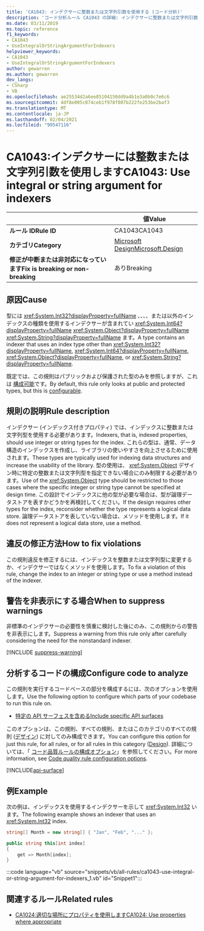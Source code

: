 ```yaml
---
title: 'CA1043: インデクサーに整数または文字列引数を使用する (コード分析)'
description: 'コード分析ルール CA1043 の詳細: インデクサーに整数または文字列引数を使用する'
ms.date: 03/11/2019
ms.topic: reference
f1_keywords:
- CA1043
- UseIntegralOrStringArgumentForIndexers
helpviewer_keywords:
- CA1043
- UseIntegralOrStringArgumentForIndexers
author: gewarren
ms.author: gewarren
dev_langs:
- CSharp
- VB
ms.openlocfilehash: ae25534d2a6ee85104150dd9a4b1e3a0b0c7e6c6
ms.sourcegitcommit: 4df8e005c074ceb1f978f007b222fe253be2baf3
ms.translationtype: MT
ms.contentlocale: ja-JP
ms.lasthandoff: 02/04/2021
ms.locfileid: "99547116"
---
```

# <a name="ca1043-use-integral-or-string-argument-for-indexers"></a><span data-ttu-id="1052b-103">CA1043:インデクサーには整数または文字列引数を使用します</span><span class="sxs-lookup"><span data-stu-id="1052b-103">CA1043: Use integral or string argument for indexers</span></span>

| | <span data-ttu-id="1052b-104">値</span><span class="sxs-lookup"><span data-stu-id="1052b-104">Value</span></span> |
|-|-|
| <span data-ttu-id="1052b-105">**ルール ID**</span><span class="sxs-lookup"><span data-stu-id="1052b-105">**Rule ID**</span></span> |<span data-ttu-id="1052b-106">CA1043</span><span class="sxs-lookup"><span data-stu-id="1052b-106">CA1043</span></span>|
| <span data-ttu-id="1052b-107">**カテゴリ**</span><span class="sxs-lookup"><span data-stu-id="1052b-107">**Category**</span></span> |[<span data-ttu-id="1052b-108">Microsoft Design</span><span class="sxs-lookup"><span data-stu-id="1052b-108">Microsoft.Design</span></span>](design-warnings.md)|
| <span data-ttu-id="1052b-109">**修正が中断または非対応になっています**</span><span class="sxs-lookup"><span data-stu-id="1052b-109">**Fix is breaking or non-breaking**</span></span> |<span data-ttu-id="1052b-110">あり</span><span class="sxs-lookup"><span data-stu-id="1052b-110">Breaking</span></span>|

## <a name="cause"></a><span data-ttu-id="1052b-111">原因</span><span class="sxs-lookup"><span data-stu-id="1052b-111">Cause</span></span>

<span data-ttu-id="1052b-112">型には <xref:System.Int32?displayProperty=fullName> 、、、、または以外のインデックスの種類を使用するインデクサーが含まれてい <xref:System.Int64?displayProperty=fullName> <xref:System.Object?displayProperty=fullName> <xref:System.String?displayProperty=fullName> ます。</span><span class="sxs-lookup"><span data-stu-id="1052b-112">A type contains an indexer that uses an index type other than <xref:System.Int32?displayProperty=fullName>, <xref:System.Int64?displayProperty=fullName>, <xref:System.Object?displayProperty=fullName>, or <xref:System.String?displayProperty=fullName>.</span></span>

<span data-ttu-id="1052b-113">既定では、この規則はパブリックおよび保護された型のみを参照しますが、これは [構成可能](#configure-code-to-analyze)です。</span><span class="sxs-lookup"><span data-stu-id="1052b-113">By default, this rule only looks at public and protected types, but this is [configurable](#configure-code-to-analyze).</span></span>

## <a name="rule-description"></a><span data-ttu-id="1052b-114">規則の説明</span><span class="sxs-lookup"><span data-stu-id="1052b-114">Rule description</span></span>

<span data-ttu-id="1052b-115">インデクサー (インデックス付きプロパティ) では、インデックスに整数または文字列型を使用する必要があります。</span><span class="sxs-lookup"><span data-stu-id="1052b-115">Indexers, that is, indexed properties, should use integer or string types for the index.</span></span> <span data-ttu-id="1052b-116">これらの型は、通常、データ構造のインデックスを作成し、ライブラリの使いやすさを向上させるために使用されます。</span><span class="sxs-lookup"><span data-stu-id="1052b-116">These types are typically used for indexing data structures and increase the usability of the library.</span></span> <span data-ttu-id="1052b-117">型の使用は、 <xref:System.Object> デザイン時に特定の整数または文字列型を指定できない場合にのみ制限する必要があります。</span><span class="sxs-lookup"><span data-stu-id="1052b-117">Use of the <xref:System.Object> type should be restricted to those cases where the specific integer or string type cannot be specified at design time.</span></span> <span data-ttu-id="1052b-118">この設計でインデックスに他の型が必要な場合は、型が論理データストアを表すかどうかを再検討してください。</span><span class="sxs-lookup"><span data-stu-id="1052b-118">If the design requires other types for the index, reconsider whether the type represents a logical data store.</span></span> <span data-ttu-id="1052b-119">論理データストアを表していない場合は、メソッドを使用します。</span><span class="sxs-lookup"><span data-stu-id="1052b-119">If it does not represent a logical data store, use a method.</span></span>

## <a name="how-to-fix-violations"></a><span data-ttu-id="1052b-120">違反の修正方法</span><span class="sxs-lookup"><span data-stu-id="1052b-120">How to fix violations</span></span>

<span data-ttu-id="1052b-121">この規則違反を修正するには、インデックスを整数または文字列型に変更するか、インデクサーではなくメソッドを使用します。</span><span class="sxs-lookup"><span data-stu-id="1052b-121">To fix a violation of this rule, change the index to an integer or string type or use a method instead of the indexer.</span></span>

## <a name="when-to-suppress-warnings"></a><span data-ttu-id="1052b-122">警告を非表示にする場合</span><span class="sxs-lookup"><span data-stu-id="1052b-122">When to suppress warnings</span></span>

<span data-ttu-id="1052b-123">非標準のインデクサーの必要性を慎重に検討した後にのみ、この規則からの警告を非表示にします。</span><span class="sxs-lookup"><span data-stu-id="1052b-123">Suppress a warning from this rule only after carefully considering the need for the nonstandard indexer.</span></span>

[!INCLUDE [suppress-warning](../../../../includes/code-analysis/suppress-warning.md)]

## <a name="configure-code-to-analyze"></a><span data-ttu-id="1052b-124">分析するコードの構成</span><span class="sxs-lookup"><span data-stu-id="1052b-124">Configure code to analyze</span></span>

<span data-ttu-id="1052b-125">この規則を実行するコードベースの部分を構成するには、次のオプションを使用します。</span><span class="sxs-lookup"><span data-stu-id="1052b-125">Use the following option to configure which parts of your codebase to run this rule on.</span></span>

- [<span data-ttu-id="1052b-126">特定の API サーフェスを含める</span><span class="sxs-lookup"><span data-stu-id="1052b-126">Include specific API surfaces</span></span>](#include-specific-api-surfaces)

<span data-ttu-id="1052b-127">このオプションは、この規則、すべての規則、またはこのカテゴリのすべての規則 ([デザイン](design-warnings.md)) に対してのみ構成できます。</span><span class="sxs-lookup"><span data-stu-id="1052b-127">You can configure this option for just this rule, for all rules, or for all rules in this category ([Design](design-warnings.md)).</span></span> <span data-ttu-id="1052b-128">詳細については、「 [コード品質ルールの構成オプション](../code-quality-rule-options.md)」を参照してください。</span><span class="sxs-lookup"><span data-stu-id="1052b-128">For more information, see [Code quality rule configuration options](../code-quality-rule-options.md).</span></span>

[!INCLUDE[api-surface](~/includes/code-analysis/api-surface.md)]

## <a name="example"></a><span data-ttu-id="1052b-129">例</span><span class="sxs-lookup"><span data-stu-id="1052b-129">Example</span></span>

<span data-ttu-id="1052b-130">次の例は、インデックスを使用するインデクサーを示して <xref:System.Int32> います。</span><span class="sxs-lookup"><span data-stu-id="1052b-130">The following example shows an indexer that uses an <xref:System.Int32> index.</span></span>

```csharp
string[] Month = new string[] { "Jan", "Feb", "..." };

public string this[int index]
{
    get => Month[index];
}
```

:::code language="vb" source="snippets/vb/all-rules/ca1043-use-integral-or-string-argument-for-indexers_1.vb" id="Snippet1":::

## <a name="related-rules"></a><span data-ttu-id="1052b-131">関連するルール</span><span class="sxs-lookup"><span data-stu-id="1052b-131">Related rules</span></span>

- [<span data-ttu-id="1052b-132">CA1024:適切な場所にプロパティを使用します</span><span class="sxs-lookup"><span data-stu-id="1052b-132">CA1024: Use properties where appropriate</span></span>](ca1024.md)
